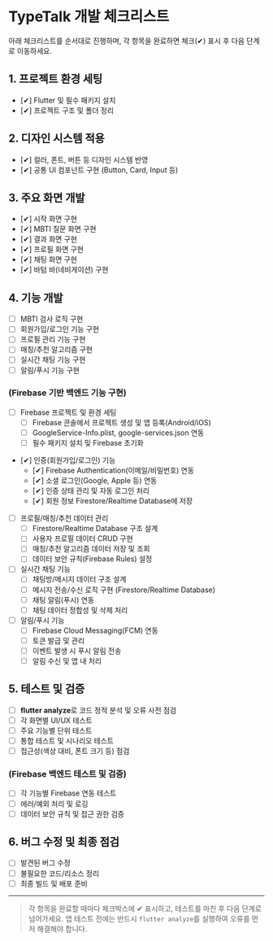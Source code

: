 # TypeTalk 개발 체크리스트

아래 체크리스트를 순서대로 진행하며, 각 항목을 완료하면 체크(✔) 표시 후 다음 단계로 이동하세요.

## 1. 프로젝트 환경 세팅
- [✔] Flutter 및 필수 패키지 설치
- [✔] 프로젝트 구조 및 폴더 정리

## 2. 디자인 시스템 적용
- [✔] 컬러, 폰트, 버튼 등 디자인 시스템 반영
- [✔] 공통 UI 컴포넌트 구현 (Button, Card, Input 등)

## 3. 주요 화면 개발
- [✔] 시작 화면 구현
- [✔] MBTI 질문 화면 구현
- [✔] 결과 화면 구현
- [✔] 프로필 화면 구현
- [✔] 채팅 화면 구현
- [✔] 바텀 바(네비게이션) 구현

## 4. 기능 개발
- [ ] MBTI 검사 로직 구현
- [ ] 회원가입/로그인 기능 구현
- [ ] 프로필 관리 기능 구현
- [ ] 매칭/추천 알고리즘 구현
- [ ] 실시간 채팅 기능 구현
- [ ] 알림/푸시 기능 구현

### (Firebase 기반 백엔드 기능 구현)
- [ ] Firebase 프로젝트 및 환경 세팅
    - [ ] Firebase 콘솔에서 프로젝트 생성 및 앱 등록(Android/iOS)
    - [ ] GoogleService-Info.plist, google-services.json 연동
    - [ ] 필수 패키지 설치 및 Firebase 초기화
- [✔] 인증(회원가입/로그인) 기능
    - [✔] Firebase Authentication(이메일/비밀번호) 연동
    - [✔] 소셜 로그인(Google, Apple 등) 연동
    - [✔] 인증 상태 관리 및 자동 로그인 처리
    - [✔] 회원 정보 Firestore/Realtime Database에 저장
- [ ] 프로필/매칭/추천 데이터 관리
    - [ ] Firestore/Realtime Database 구조 설계
    - [ ] 사용자 프로필 데이터 CRUD 구현
    - [ ] 매칭/추천 알고리즘 데이터 저장 및 조회
    - [ ] 데이터 보안 규칙(Firebase Rules) 설정
- [ ] 실시간 채팅 기능
    - [ ] 채팅방/메시지 데이터 구조 설계
    - [ ] 메시지 전송/수신 로직 구현 (Firestore/Realtime Database)
    - [ ] 채팅 알림(푸시) 연동
    - [ ] 채팅 데이터 정합성 및 삭제 처리
- [ ] 알림/푸시 기능
    - [ ] Firebase Cloud Messaging(FCM) 연동
    - [ ] 토큰 발급 및 관리
    - [ ] 이벤트 발생 시 푸시 알림 전송
    - [ ] 알림 수신 및 앱 내 처리

## 5. 테스트 및 검증
- [ ] **flutter analyze**로 코드 정적 분석 및 오류 사전 점검
- [ ] 각 화면별 UI/UX 테스트
- [ ] 주요 기능별 단위 테스트
- [ ] 통합 테스트 및 시나리오 테스트
- [ ] 접근성(색상 대비, 폰트 크기 등) 점검

### (Firebase 백엔드 테스트 및 검증)
- [ ] 각 기능별 Firebase 연동 테스트
- [ ] 에러/예외 처리 및 로깅
- [ ] 데이터 보안 규칙 및 접근 권한 검증

## 6. 버그 수정 및 최종 점검
- [ ] 발견된 버그 수정
- [ ] 불필요한 코드/리소스 정리
- [ ] 최종 빌드 및 배포 준비

---

> 각 항목을 완료할 때마다 체크박스에 ✔ 표시하고, 테스트를 마친 후 다음 단계로 넘어가세요.
> 앱 테스트 전에는 반드시 `flutter analyze`를 실행하여 오류를 먼저 해결해야 합니다. 